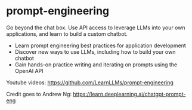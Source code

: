# prompt-engineering

Go beyond the chat box. Use API access to leverage LLMs into your own applications, and learn to build a custom chatbot.

- Learn prompt engineering best practices for application development
- Discover new ways to use LLMs, including how to build your own chatbot
- Gain hands-on practice writing and iterating on prompts using the OpenAI API

Youtube videos: https://github.com/LearnLLMs/prompt-engineering

Credit goes to Andrew Ng: https://learn.deeplearning.ai/chatgpt-prompt-eng 
